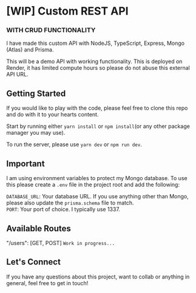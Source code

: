 # [WIP] Custom REST API
### WITH CRUD FUNCTIONALITY

I have made this custom API with NodeJS, TypeScript, Express, Mongo (Atlas) and Prisma.

This will be a demo API with working functionality. This is deployed on Render, it has limited compute hours so please do not abuse this external API URL.

## Getting Started
If you would like to play with the code, please feel free to clone this repo and do with it to your hearts content. 

Start by running either `yarn install` or `npm install`(or any other package manager you may use).

To run the server, please use `yarn dev` or `npm run dev`.

## Important
I am using environment variables to protect my Mongo database. To use this please create a `.env` file in the project root and add the following:

`DATABASE_URL`: Your database URL. If you use anything other than Mongo, please also update the `prisma.schema` file to match.
<br />
`PORT`: Your port of choice. I typically use 1337.

## Available Routes
"/users": [GET, POST]
`Work in progress...`

## Let's Connect
If you have any questions about this project, want to collab or anything in general, feel free to get in touch!
